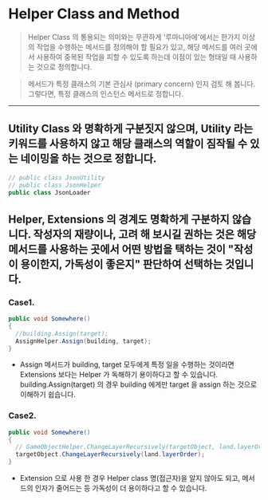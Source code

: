 # Helper Class and Method

> Helper Class 의 통용되는 의미와는 무관하게 '루마니아에'에서는 한가지 이상의 작업을 수행하는 메서드를 정의해야 할 필요가 있고, 해당 메서드를 여러 곳에서 사용하여 중복된 작업을 피할 수 있도록 하는데 이점이 있는 형태일 때 사용하는 것으로 정의합니다.

> 메서드가 특정 클래스의 기본 관심사 (primary concern) 인지 검토 해 봅니다. 그렇다면, 특정 클래스의 인스턴스 메서드로 정합니다.

---

## Utility Class 와 명확하게 구분짓지 않으며, Utility 라는 키워드를 사용하지 않고 해당 클래스의 역할이 짐작될 수 있는 네이밍을 하는 것으로 정합니다.

```c#
// public class JsonUtility
// public class JsonHelper
public class JsonLoader
```

## Helper, Extensions 의 경계도 명확하게 구분하지 않습니다. 작성자의 재량이나, 고려 해 보시길 권하는 것은 해당 메서드를 사용하는 곳에서 어떤 방법을 택하는 것이 "작성이 용이한지, 가독성이 좋은지" 판단하여 선택하는 것입니다.

### Case1.


```c#
public void Somewhere()
{
  //building.Assign(target);
  AssignHelper.Assign(building, target);
}
```

- Assign 메서드가 building, target 모두에게 특정 일을 수행하는 것이라면 Extensions 보다는 Helper 가 독해하기 용이하다고 할 수 있습니다. building.Assign(target) 의 경우 building 에게만 target 을 assign 하는 것으로 이해하기 쉽습니다.

### Case2.

```c#
public void Somewhere()
{
  // GameObjectHelper.ChangeLayerRecursively(targetObject, land.layerOrder);
  targetObject.ChangeLayerRecursively(land.layerOrder);
}
```

- Extension 으로 사용 한 경우 Helper class 명(접근자)을 알지 않아도 되고, 메서드의 인자가 줄어드는 등 가독성이 더 용이하다고 할 수 있습니다.
